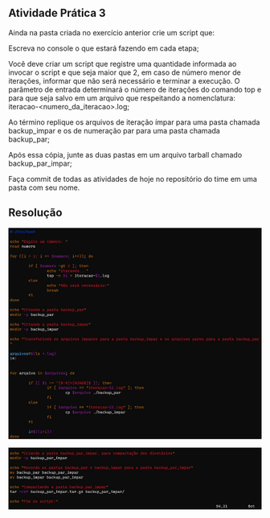 ## Atividade Prática 3

Ainda na pasta criada no exercício anterior crie um script que:

Escreva no console o que estará fazendo em cada etapa;

Você deve criar um script que registre uma quantidade informada ao invocar o script e que seja maior que 2, em caso de número menor de iterações, informar que não será necessário e terminar a execução. O parâmetro de entrada determinará o número de iterações do comando top e para que seja salvo em um arquivo que respeitando a nomenclatura: iteracao-<numero_da_iteracao>.log;

Ao término replique os arquivos de iteração ímpar para uma pasta chamada backup_impar e os de numeração par para uma pasta chamada backup_par;

Após essa cópia, junte as duas pastas em um arquivo tarball chamado backup_par_impar;

Faça commit de todas as atividades de hoje no repositório do time em uma pasta com seu nome.

## Resolução

![](img/img-03-script.jpg)

![](img/imag-03-script-pt2.jpg)
